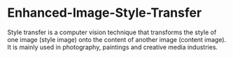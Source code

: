 # Enhanced-Image-Style-Transfer
 Style transfer is a computer vision technique that transforms the style of one  image (style image) onto the content of another image (content image). It is  mainly used in photography, paintings and creative media industries. 

